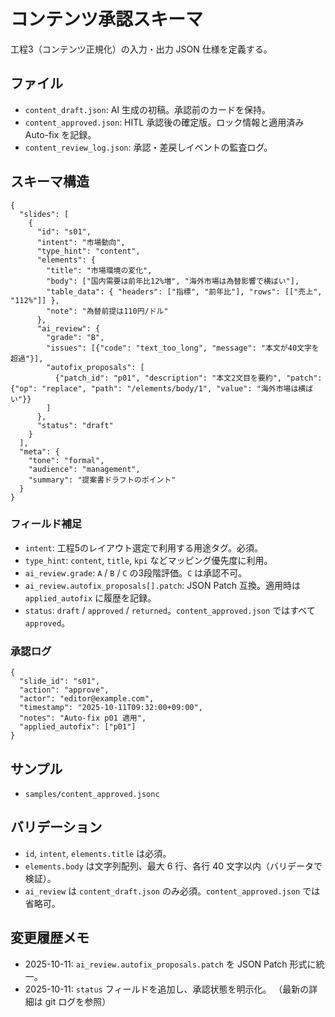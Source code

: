 # コンテンツ承認スキーマ

工程3（コンテンツ正規化）の入力・出力 JSON 仕様を定義する。

## ファイル
- `content_draft.json`: AI 生成の初稿。承認前のカードを保持。
- `content_approved.json`: HITL 承認後の確定版。ロック情報と適用済み Auto-fix を記録。
- `content_review_log.json`: 承認・差戻しイベントの監査ログ。

## スキーマ構造
```jsonc
{
  "slides": [
    {
      "id": "s01",
      "intent": "市場動向",
      "type_hint": "content",
      "elements": {
        "title": "市場環境の変化",
        "body": ["国内需要は前年比12%増", "海外市場は為替影響で横ばい"],
        "table_data": { "headers": ["指標", "前年比"], "rows": [["売上", "112%"]] },
        "note": "為替前提は110円/ドル"
      },
      "ai_review": {
        "grade": "B",
        "issues": [{"code": "text_too_long", "message": "本文が40文字を超過"}],
        "autofix_proposals": [
          {"patch_id": "p01", "description": "本文2文目を要約", "patch": {"op": "replace", "path": "/elements/body/1", "value": "海外市場は横ばい"}}
        ]
      },
      "status": "draft"
    }
  ],
  "meta": {
    "tone": "formal",
    "audience": "management",
    "summary": "提案書ドラフトのポイント"
  }
}
```

### フィールド補足
- `intent`: 工程5のレイアウト選定で利用する用途タグ。必須。
- `type_hint`: `content`, `title`, `kpi` などマッピング優先度に利用。
- `ai_review.grade`: `A` / `B` / `C` の3段階評価。`C` は承認不可。
- `ai_review.autofix_proposals[].patch`: JSON Patch 互換。適用時は `applied_autofix` に履歴を記録。
- `status`: `draft` / `approved` / `returned`。`content_approved.json` ではすべて `approved`。

### 承認ログ
```jsonc
{
  "slide_id": "s01",
  "action": "approve",
  "actor": "editor@example.com",
  "timestamp": "2025-10-11T09:32:00+09:00",
  "notes": "Auto-fix p01 適用",
  "applied_autofix": ["p01"]
}
```

## サンプル
- `samples/content_approved.jsonc`

## バリデーション
- `id`, `intent`, `elements.title` は必須。
- `elements.body` は文字列配列、最大 6 行、各行 40 文字以内（バリデータで検証）。
- `ai_review` は `content_draft.json` のみ必須。`content_approved.json` では省略可。

## 変更履歴メモ
- 2025-10-11: `ai_review.autofix_proposals.patch` を JSON Patch 形式に統一。
- 2025-10-11: `status` フィールドを追加し、承認状態を明示化。
（最新の詳細は git ログを参照）
